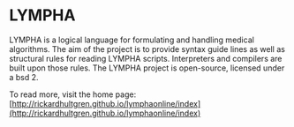 # LYMPHA
LYMPHA is a logical language for formulating and handling medical algorithms. The aim of the project is to provide syntax guide lines as well as structural rules for reading LYMPHA scripts. Interpreters and compilers are built upon those rules. The LYMPHA project is open-source, licensed under a bsd 2.

To read more, visit the home page:
[http://rickardhultgren.github.io/lymphaonline/index](http://rickardhultgren.github.io/lymphaonline/index)
